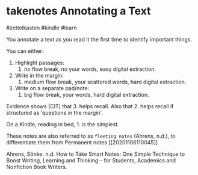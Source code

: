 # takenotes Annotating a Text
#zettelkasten #kindle #learn

You annotate a text as you read it the first time to identify important things.

You can either:
1. Highlight passages:
   1. no flow break, no your words, easy digital extraction.
2. Write in the margin:
   1. medium flow break, your scattered words, hard digital extraction.
3. Write on a separate pad/note:
   1. big flow break, your words, hard digital extraction.

Evidence shows (CIT) that 3. helps recall. Also that 2. helps recall
if structured as 'questions in the margin'.

On a Kindle, reading in bed, 1. is the simplest.

These notes are also referred to as `fleeting notes` (Ahrens, n.d.),
to differentiate them from Permanent notes [[20201106110045]]

Ahrens, Sönke. n.d. How to Take Smart Notes: One Simple Technique to
   Boost Writing, Learning and Thinking – for Students,
   Academics and Nonfiction Book Writers.
